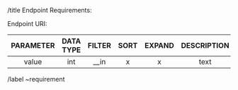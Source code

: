 /title Endpoint Requirements: <ENDPOINT>

Endpoint URI: <ENDPOINT URI HERE>

|PARAMETER|DATA TYPE|FILTER|SORT|EXPAND|DESCRIPTION|
|:-------:|:-------:|:----:|:--:|:----:|:---------:|
| value | int | __in | x | x | text|

/label ~requirement